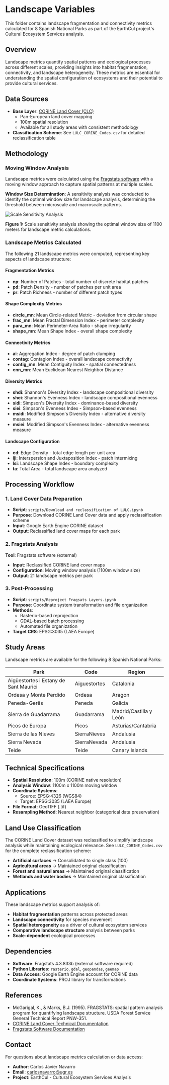 # Landscape Variables

This folder contains landscape fragmentation and connectivity metrics calculated for 8 Spanish National Parks as part of the EarthCul project's Cultural Ecosystem Services analysis.

## Overview

Landscape metrics quantify spatial patterns and ecological processes across different scales, providing insights into habitat fragmentation, connectivity, and landscape heterogeneity. These metrics are essential for understanding the spatial configuration of ecosystems and their potential to provide cultural services.

## Data Sources

- **Base Layer**: [CORINE Land Cover (CLC)](https://land.copernicus.eu/en/products/corine-land-cover)
  - Pan-European land cover mapping
  - 100m spatial resolution
  - Available for all study areas with consistent methodology
- **Classification Scheme**: See `LULC_CORINE_Codes.csv` for detailed reclassification table

## Methodology

### Moving Window Analysis
Landscape metrics were calculated using the [Fragstats software](https://www.fragstats.org/) with a moving window approach to capture spatial patterns at multiple scales.

**Window Size Determination**: A sensitivity analysis was conducted to identify the optimal window size for landscape analysis, determining the threshold between microscale and macroscale patterns.

![Scale Sensitivity Analysis](Figures/scale_sensibility.jpeg)

**Figure 1:** Scale sensitivity analysis showing the optimal window size of 1100 meters for landscape metric calculations.

### Landscape Metrics Calculated

The following 21 landscape metrics were computed, representing key aspects of landscape structure:

#### Fragmentation Metrics
- **np**: Number of Patches - total number of discrete habitat patches
- **pd**: Patch Density - number of patches per unit area
- **pr**: Patch Richness - number of different patch types

#### Shape Complexity Metrics  
- **circle_mn**: Mean Circle-related Metric - deviation from circular shape
- **frac_mn**: Mean Fractal Dimension Index - perimeter complexity
- **para_mn**: Mean Perimeter-Area Ratio - shape irregularity
- **shape_mn**: Mean Shape Index - overall shape complexity

#### Connectivity Metrics
- **ai**: Aggregation Index - degree of patch clumping
- **contag**: Contagion Index - overall landscape connectivity
- **contig_mn**: Mean Contiguity Index - spatial connectedness
- **enn_mn**: Mean Euclidean Nearest Neighbor Distance

#### Diversity Metrics
- **shdi**: Shannon's Diversity Index - landscape compositional diversity
- **shei**: Shannon's Evenness Index - landscape compositional evenness
- **sidi**: Simpson's Diversity Index - dominance-based diversity
- **siei**: Simpson's Evenness Index - Simpson-based evenness
- **msidi**: Modified Simpson's Diversity Index - alternative diversity measure
- **msiei**: Modified Simpson's Evenness Index - alternative evenness measure

#### Landscape Configuration
- **ed**: Edge Density - total edge length per unit area
- **iji**: Interspersion and Juxtaposition Index - patch intermixing
- **lsi**: Landscape Shape Index - boundary complexity
- **ta**: Total Area - total landscape area analyzed



## Processing Workflow

### 1. Land Cover Data Preparation
- **Script**: `scripts/Download and reclassification of LULC.ipynb`
- **Purpose**: Download CORINE Land Cover data and apply reclassification scheme
- **Input**: Google Earth Engine CORINE dataset
- **Output**: Reclassified land cover maps for each park

### 2. Fragstats Analysis
**Tool**: Fragstats software (external)
- **Input**: Reclassified CORINE land cover maps
- **Configuration**: Moving window analysis (1100m window size)
- **Output**: 21 landscape metrics per park

### 3. Post-Processing
- **Script**: `scripts/Reproject Fragsats Layers.ipynb`
- **Purpose**: Coordinate system transformation and file organization
- **Methods**: 
  - Rasterio-based reprojection
  - GDAL-based batch processing
  - Automated file organization
- **Target CRS**: EPSG:3035 (LAEA Europe)

## Study Areas

Landscape metrics are available for the following 8 Spanish National Parks:

| Park | Code | Region |
|------|------|--------|
| Aigüestortes i Estany de Sant Maurici | Aiguestortes | Catalonia |
| Ordesa y Monte Perdido | Ordesa | Aragon |
| Peneda-Gerês | Peneda | Galicia |
| Sierra de Guadarrama | Guadarrama | Madrid/Castilla y León |
| Picos de Europa | Picos | Asturias/Cantabria |
| Sierra de las Nieves | SierraNieves | Andalusia |
| Sierra Nevada | SierraNevada | Andalusia |
| Teide | Teide | Canary Islands |

## Technical Specifications

- **Spatial Resolution**: 100m (CORINE native resolution)
- **Analysis Window**: 1100m x 1100m moving window
- **Coordinate Systems**: 
  - Source: EPSG:4326 (WGS84)
  - Target: EPSG:3035 (LAEA Europe)
- **File Format**: GeoTIFF (.tif)
- **Resampling Method**: Nearest neighbor (categorical data preservation)

## Land Use Classification

The CORINE Land Cover dataset was reclassified to simplify landscape analysis while maintaining ecological relevance. See `LULC_CORINE_Codes.csv` for the complete reclassification scheme:

- **Artificial surfaces** → Consolidated to single class (100)
- **Agricultural areas** → Maintained original classification
- **Forest and natural areas** → Maintained original classification
- **Wetlands and water bodies** → Maintained original classification

## Applications

These landscape metrics support analysis of:
- **Habitat fragmentation** patterns across protected areas
- **Landscape connectivity** for species movement
- **Spatial heterogeneity** as a driver of cultural ecosystem services
- **Comparative landscape structure** analysis between parks
- **Scale-dependent** ecological processes

## Dependencies

- **Software**: Fragstats 4.3.833b (external software required)
- **Python Libraries**: `rasterio`, `gdal`, `geopandas`, `geemap`
- **Data Access**: Google Earth Engine account for CORINE data
- **Coordinate Systems**: PROJ library for transformations

## References

- McGarigal, K., & Marks, B.J. (1995). FRAGSTATS: spatial pattern analysis program for quantifying landscape structure. USDA Forest Service General Technical Report PNW-351.
- [CORINE Land Cover Technical Documentation](https://land.copernicus.eu/en/products/corine-land-cover)
- [Fragstats Software Documentation](https://www.fragstats.org/)

## Contact

For questions about landscape metrics calculation or data access:
- **Author**: Carlos Javier Navarro
- **Email**: carlosnavarro@ugr.es
- **Project**: EarthCul - Cultural Ecosystem Services Analysis